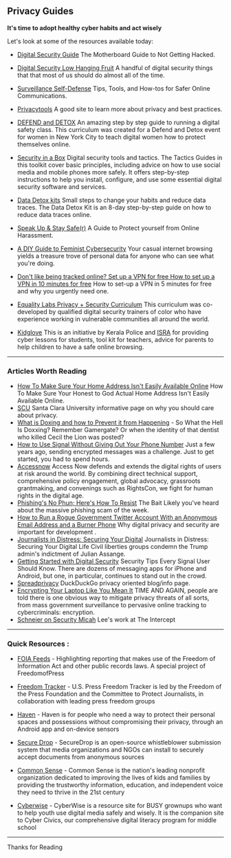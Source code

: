 ## Privacy Guides

**It's time to adopt healthy cyber habits and act wisely**

Let's look at some of the resources available today:

-   [Digital Security Guide](https://www.vice.com/en_us/article/d3devm/motherboard-guide-to-not-getting-hacked-online-safety-guide) The Motherboard Guide to Not Getting Hacked.

-   [Digital Security Low Hanging Fruit](https://www.johnscottrailton.com/jsrs-digital-security-low-hanging-fruit/) A handful of digital security things that that most of us should do almost all of the time.

-   [Surveillance Self-Defense](https://ssd.eff.org) Tips, Tools, and How-tos for Safer Online Communications.

-   [Privacytools](https://www.privacytools.io) A good site to learn more about privacy and best practices.

-   [DEFEND and DETOX](https://thimbleprojects.org/amira/283780/#overview) An amazing step by step guide to running a digital safety class. This curriculum was created for a Defend and Detox event for women in New York City to teach digital women how to protect themselves online.

-   [Security in a Box](https://tacticssecurityinabox.org) Digital security tools and tactics. The Tactics Guides in this toolkit cover basic principles, including advice on how to use social media and mobile phones more safely. It offers step-by-step instructions to help you install, configure, and use some essential digital security software and services. 

-   [Data Detox kits](https://tacticaltech.org/news/data-detox-kit/) Small steps to change your habits and reduce data traces. The Data Detox Kit is an 8-day step-by-step guide on how to reduce data traces online.

-   [Speak Up & Stay Safe(r)](https://onlinesafety.feministfrequency.com/en/) A Guide to Protect yourself from Online Harassment.

-   [A DIY Guide to Feminist Cybersecurity](https://hackblossom.org/cybersecurity/) Your casual internet browsing yields a treasure trove of personal data for anyone who can see what you're doing.

-   [Don't like being tracked online? Set up a VPN for free How to set up a VPN in 10 minutes for free](https://medium.freecodecamp.org/how-to-set-up-a-vpn-in-5-minutes-for-free-and-why-you-urgently-need-one-d5cdba361907) How to set-up a VPN in 5 minutes for free and why you urgently need one.

-   [Equality Labs Privacy + Security Curriculum](https://www.equalitylabs.org/curriculum/) This curriculum was co-developed by qualified digital security trainers of color who have experience working in vulnerable communities all around the world.

-   [Kidglove](https://kidglove.in) This is an initiative by Kerala Police and [ISRA](is-ra.org) for providing cyber lessons for students, tool kit for teachers, advice for parents to help children to have a safe online browsing.

---------

### Articles Worth Reading 

-   [How To Make Sure Your Home Address Isn't Easily Available Online](https://www.autostraddle.com/how-to-make-sure-your-honest-to-god-actual-home-address-isnt-easily-available-online-365455/) How To Make Sure Your Honest to God Actual Home Address Isn't Easily Available Online.
-   [SCU](https://www.scu.edu/ethics/focus-areas/internet-ethics/resources/why-we-care-about-privacy/) Santa Clara University informative page on why you should care about privacy.
-   [What is Doxing and how to Prevent it from Happening](https://www.propublica.org/article/so-what-the-hell-is-doxxing) - So What the Hell Is Doxxing? Remember Gamergate? Or when the identity of that dentist who killed Cecil the Lion was posted?
-   [How to Use Signal Without Giving Out Your Phone Number](https://theintercept.com/2017/09/28/signal-tutorial-second-phone-number/) Just a few years ago, sending encrypted messages was a challenge. Just to get started, you had to spend hours. 
-   [Accessnow](https://www.accessnow.org/first-look-at-digital-security/) Access Now defends and extends the digital rights of users at risk around the world. By combining direct technical support, comprehensive policy engagement, global advocacy, grassroots grantmaking, and convenings such as RightsCon, we fight for human rights in the digital age. 
-   [Phishing's No Phun; Here's How To Resist](https://www.autostraddle.com/phishings-no-phun-heres-how-to-resist-the-bait-378342/) The Bait Likely you've heard about the massive phishing scam of the week.
-   [How to Run a Rogue Government Twitter Account With an Anonymous Email Address and a Burner Phone](https://www.theguardian.com/global-development/poverty-matters/2011/aug/04/digital-technology-development-tool) Why digital privacy and security are important for development .
-   [Journalists in Distress: Securing Your Digital](https://freedom.press/news/civil-liberties-groups-condemn-trump-admins-indictment-julian-assange/) Journalists in Distress: Securing Your Digital Life Civil liberties groups condemn the Trump admin's indictment of Julian Assange.
-   [Getting Started with Digital Security](https://theintercept.com/2016/07/02/security-tips-every-signal-user-should-know/) Security Tips Every Signal User Should Know. There are dozens of messaging apps for iPhone and Android, but one, in particular, continues to stand out in the crowd.
-   [Spreadprivacy](https://spreadprivacy.com) DuckDuckGo privacy oriented blog/info page.
-   [Encrypting Your Laptop Like You Mean It](https://theintercept.com/2015/04/27/encrypting-laptop-like-mean/) TIME AND AGAIN, people are told there is one obvious way to mitigate privacy threats of all sorts, from mass government surveillance to pervasive online tracking to cybercriminals: encryption.
-   [Schneier on Security Micah](https://theintercept.com/staff/micah-lee/) Lee's work at The Intercept

---------

### Quick Resources :

-   [FOIA Feeds](https://twitter.com/foiafeed) - Highlighting reporting that makes use of the Freedom of Information Act and other public records laws. A special project of FreedomofPress

-   [Freedom Tracker](https://pressfreedomtracker.us/) - U.S. Press Freedom Tracker is led by the Freedom of the Press Foundation and the Committee to Protect Journalists, in collaboration with leading press freedom groups

-   [Haven](https://guardianproject.github.io/haven/) - Haven is for people who need a way to protect their personal spaces and possessions without compromising their privacy, through an Android app and on-device sensors

-   [Secure Drop](https://securedrop.org/) - SecureDrop is an open-source whistleblower submission system that media organizations and NGOs can install to securely accept documents from anonymous sources

-   [Common Sense](https://www.commonsense.org/education/digital-citizenship/privacy-and-security) - Common Sense is the nation's leading nonprofit organization dedicated to improving the lives of kids and families by providing the trustworthy information, education, and independent voice they need to thrive in the 21st century

-   [Cyberwise](https://www.cyberwise.org/) - CyberWise is a resource site for BUSY grownups who want to help youth use digital media safely and wisely. It is the companion site to Cyber Civics, our comprehensive digital literacy program for middle school

---------
Thanks for Reading
